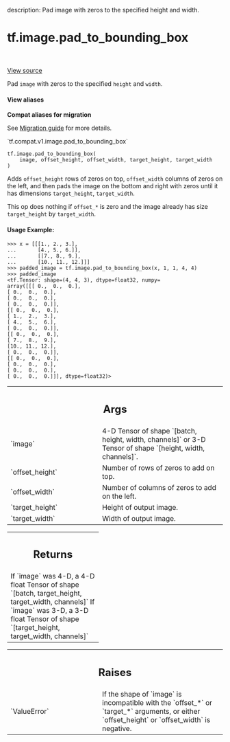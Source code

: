 description: Pad image with zeros to the specified height and width.

<div itemscope itemtype="http://developers.google.com/ReferenceObject">
<meta itemprop="name" content="tf.image.pad_to_bounding_box" />
<meta itemprop="path" content="Stable" />
</div>

# tf.image.pad_to_bounding_box

<!-- Insert buttons and diff -->

<table class="tfo-notebook-buttons tfo-api nocontent" align="left">

</table>

<a target="_blank" class="external" href="/code/stable/tensorflow/python/ops/image_ops_impl.py">View source</a>



Pad `image` with zeros to the specified `height` and `width`.


<section class="expandable">
  <h4 class="showalways">View aliases</h4>
  <p>
<b>Compat aliases for migration</b>
<p>See
<a href="https://www.tensorflow.org/guide/migrate">Migration guide</a> for
more details.</p>
<p>`tf.compat.v1.image.pad_to_bounding_box`</p>
</p>
</section>

<pre class="devsite-click-to-copy prettyprint lang-py tfo-signature-link">
<code>tf.image.pad_to_bounding_box(
    image, offset_height, offset_width, target_height, target_width
)
</code></pre>



<!-- Placeholder for "Used in" -->

Adds `offset_height` rows of zeros on top, `offset_width` columns of
zeros on the left, and then pads the image on the bottom and right
with zeros until it has dimensions `target_height`, `target_width`.

This op does nothing if `offset_*` is zero and the image already has size
`target_height` by `target_width`.

#### Usage Example:



```
>>> x = [[[1., 2., 3.],
...       [4., 5., 6.]],
...       [[7., 8., 9.],
...       [10., 11., 12.]]]
>>> padded_image = tf.image.pad_to_bounding_box(x, 1, 1, 4, 4)
>>> padded_image
<tf.Tensor: shape=(4, 4, 3), dtype=float32, numpy=
array([[[ 0.,  0.,  0.],
[ 0.,  0.,  0.],
[ 0.,  0.,  0.],
[ 0.,  0.,  0.]],
[[ 0.,  0.,  0.],
[ 1.,  2.,  3.],
[ 4.,  5.,  6.],
[ 0.,  0.,  0.]],
[[ 0.,  0.,  0.],
[ 7.,  8.,  9.],
[10., 11., 12.],
[ 0.,  0.,  0.]],
[[ 0.,  0.,  0.],
[ 0.,  0.,  0.],
[ 0.,  0.,  0.],
[ 0.,  0.,  0.]]], dtype=float32)>
```

<!-- Tabular view -->
 <table class="responsive fixed orange">
<colgroup><col width="214px"><col></colgroup>
<tr><th colspan="2"><h2 class="add-link">Args</h2></th></tr>

<tr>
<td>
`image`<a id="image"></a>
</td>
<td>
4-D Tensor of shape `[batch, height, width, channels]` or 3-D Tensor
of shape `[height, width, channels]`.
</td>
</tr><tr>
<td>
`offset_height`<a id="offset_height"></a>
</td>
<td>
Number of rows of zeros to add on top.
</td>
</tr><tr>
<td>
`offset_width`<a id="offset_width"></a>
</td>
<td>
Number of columns of zeros to add on the left.
</td>
</tr><tr>
<td>
`target_height`<a id="target_height"></a>
</td>
<td>
Height of output image.
</td>
</tr><tr>
<td>
`target_width`<a id="target_width"></a>
</td>
<td>
Width of output image.
</td>
</tr>
</table>



<!-- Tabular view -->
 <table class="responsive fixed orange">
<colgroup><col width="214px"><col></colgroup>
<tr><th colspan="2"><h2 class="add-link">Returns</h2></th></tr>
<tr class="alt">
<td colspan="2">
If `image` was 4-D, a 4-D float Tensor of shape
`[batch, target_height, target_width, channels]`
If `image` was 3-D, a 3-D float Tensor of shape
`[target_height, target_width, channels]`
</td>
</tr>

</table>



<!-- Tabular view -->
 <table class="responsive fixed orange">
<colgroup><col width="214px"><col></colgroup>
<tr><th colspan="2"><h2 class="add-link">Raises</h2></th></tr>

<tr>
<td>
`ValueError`<a id="ValueError"></a>
</td>
<td>
If the shape of `image` is incompatible with the `offset_*` or
`target_*` arguments, or either `offset_height` or `offset_width` is
negative.
</td>
</tr>
</table>

